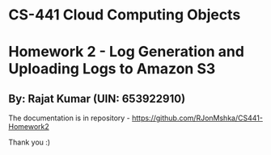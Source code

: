 # CS-441 Cloud Computing Objects
# Homework 2 - Log Generation and Uploading Logs to Amazon S3

## By: Rajat Kumar (UIN: 653922910)

The documentation is in repository - https://github.com/RJonMshka/CS441-Homework2

Thank you :)
